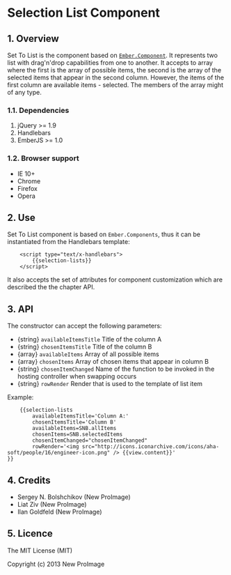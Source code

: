 # Selection List Component

## 1. Overview
Set To List is the component based on [`Ember.Component`](http://emberjs.com). It represents two list
with drag'n'drop capabilities from one to another. It accepts to array where the first is the array of
possible items, the second is the array of the selected items that appear in the second column. However,
the items of the first column are available items - selected. The members of the array might of any type.

### 1.1. Dependencies
1. jQuery >= 1.9
2. Handlebars
3. EmberJS >= 1.0

### 1.2. Browser support
* IE 10+
* Chrome
* Firefox
* Opera

## 2. Use
Set To List component is based on `Ember.Components`, thus it can be instantiated from the
Handlebars template:

		<script type="text/x-handlebars">
			{{selection-lists}}
		</script>

It also accepts the set of attributes for
component customization which are described the the chapter API.

## 3. API
The constructor can accept the following parameters:

* {string} `availableItemsTitle` Title of the column A
* {string} `chosenItemsTitle` Title of the column B
* {array} `availableItems` Array of all possible items
* {array} `chosenItems` Array of chosen items that appear in column B
* {string} `chosenItemChanged` Name of the function to be invoked in the hosting controller when swapping occurs
* {string} `rowRender` Render that is used to the template of list item

Example:

		{{selection-lists
	        availableItemsTitle='Column A:'
	        chosenItemsTitle='Column B'
	        availableItems=SNB.allItems
	        chosenItems=SNB.selectedItems
	        chosenItemChanged="chosenItemChanged"
	        rowRender='<img src="http://icons.iconarchive.com/icons/aha-soft/people/16/engineer-icon.png" /> {{view.content}}'
    }}


## 4. Credits
* Sergey N. Bolshchikov (New ProImage)
* Liat Ziv (New ProImage)
* Ilan Goldfeld (New ProImage)

## 5. Licence
The MIT License (MIT)

Copyright (c) 2013 New ProImage
